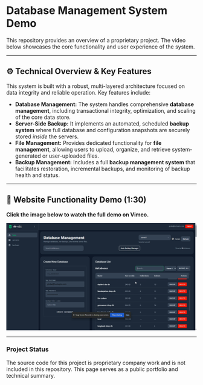 # Database Management System Demo

This repository provides an overview of a proprietary project. The video below showcases the core functionality and user experience of the system.

---

## ⚙️ Technical Overview & Key Features

This system is built with a robust, multi-layered architecture focused on data integrity and reliable operation. Key features include:

* **Database Management:** The system handles comprehensive **database management**, including transactional integrity, optimization, and scaling of the core data store.
* **Server-Side Backup:** It implements an automated, scheduled **backup system** where full database and configuration snapshots are securely stored *inside* the servers.
* **File Management:** Provides dedicated functionality for **file management**, allowing users to upload, organize, and retrieve system-generated or user-uploaded files.
* **Backup Management:** Includes a full **backup management system** that facilitates restoration, incremental backups, and monitoring of backup health and status.

---

## 🚀 Website Functionality Demo (1:30)

**Click the image below to watch the full demo on Vimeo.**

[![Click to watch Vimeo Demo](https://raw.githubusercontent.com/jonyjo/Database-management-system-video/main/assets/vimeo_preview.png)](https://vimeo.com/1125412603?share=copy#t=3)

---

### **Project Status**
The source code for this project is proprietary company work and is not included in this repository. This page serves as a public portfolio and technical summary.
